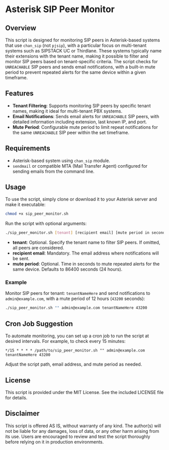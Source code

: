 # Asterisk SIP Peer Monitor

## Overview
This script is designed for monitoring SIP peers in Asterisk-based systems that use `chan_sip` (not `pjsip`), with a particular focus on multi-tenant systems such as SIPSTACK UC or Thirdlane. These systems typically name their extensions with the tenant name, making it possible to filter and monitor SIP peers based on tenant-specific criteria. The script checks for `UNREACHABLE` SIP peers and sends email notifications, with a built-in mute period to prevent repeated alerts for the same device within a given timeframe.

## Features
- **Tenant Filtering**: Supports monitoring SIP peers by specific tenant names, making it ideal for multi-tenant PBX systems.
- **Email Notifications**: Sends email alerts for `UNREACHABLE` SIP peers, with detailed information including extension, last known IP, and port.
- **Mute Period**: Configurable mute period to limit repeat notifications for the same `UNREACHABLE` SIP peer within the set timeframe.

## Requirements
- Asterisk-based system using `chan_sip` module.
- `sendmail` or compatible MTA (Mail Transfer Agent) configured for sending emails from the command line.

## Usage
To use the script, simply clone or download it to your Asterisk server and make it executable:

```bash
chmod +x sip_peer_monitor.sh
```

Run the script with optional arguments:

```bash
./sip_peer_monitor.sh [tenant] [recipient email] [mute period in seconds]
```

- **tenant**: Optional. Specify the tenant name to filter SIP peers. If omitted, all peers are considered.
- **recipient email**: Mandatory. The email address where notifications will be sent.
- **mute period**: Optional. Time in seconds to mute repeated alerts for the same device. Defaults to 86400 seconds (24 hours).

### Example
Monitor SIP peers for tenant: `tenantNameHere` and send notifications to `admin@example.com`, with a mute period of 12 hours (`43200` seconds):

```bash
./sip_peer_monitor.sh "" admin@example.com tenantNameHere 43200
```

## Cron Job Suggestion
To automate monitoring, you can set up a cron job to run the script at desired intervals. For example, to check every 15 minutes:

```cron
*/15 * * * * /path/to/sip_peer_monitor.sh "" admin@example.com tenantNameHere 43200
```

Adjust the script path, email address, and mute period as needed.

## License
This script is provided under the MIT License. See the included LICENSE file for details.

## Disclaimer
This script is offered AS IS, without warranty of any kind. The author(s) will not be liable for any damages, loss of data, or any other harm arising from its use. Users are encouraged to review and test the script thoroughly before relying on it in production environments.
